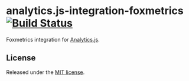 # analytics.js-integration-foxmetrics [![Build Status][ci-badge]][ci-link]

Foxmetrics integration for [Analytics.js][].

## License

Released under the [MIT license](License.md).


[Analytics.js]: https://segment.com/docs/libraries/analytics.js/
[ci-link]: https://circleci.com/gh/segment-integrations/analytics.js-integration-foxmetrics
[ci-badge]: https://circleci.com/gh/segment-integrations/analytics.js-integration-foxmetrics.svg?style=svg
